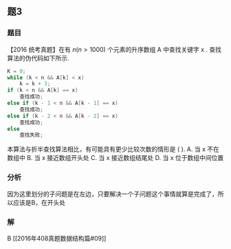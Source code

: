 ## 题3
### 题目
【2016 统考真题】在有 $n\left( {n > {1000}}\right)$ 个元素的升序数组 $\mathrm{A}$ 中查找关键字 $\mathrm{x}$ . 
查找算法的伪代码如下所示.
```cpp
K = 0;
while (k < n && A[k] < x) 
    k = k + 3;
if (k < n && A[k] == x) 
    查找成功;
else if (k - 1 < n && A[k - 1] == x) 
    查找成功;
else if (k - 2 < n && A[k - 2] == x) 
    查找成功;
else 
    查找失败;
```
本算法与折半查找算法相比，有可能具有更少比较次数的情形是 ( ).
A. 当 $\mathrm{x}$ 不在数组中 
B. 当 $\mathrm{x}$ 接近数组开头处
C. 当 $\mathrm{x}$ 接近数组结尾处 
D. 当 $\mathrm{x}$ 位于数组中间位置
### 分析
因为这里划分的子问题是在左边，只要解决一个子问题这个事情就算是完成了，所以应该是B，在开头处
### 解
B
[[2016年408真题数据结构篇#09]]